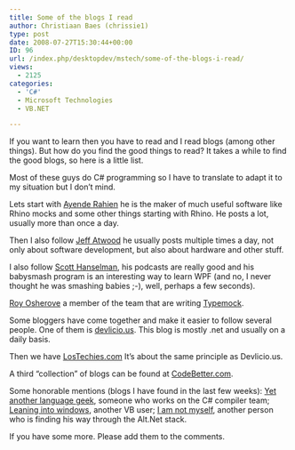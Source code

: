 ```yaml
---
title: Some of the blogs I read
author: Christiaan Baes (chrissie1)
type: post
date: 2008-07-27T15:30:44+00:00
ID: 96
url: /index.php/desktopdev/mstech/some-of-the-blogs-i-read/
views:
  - 2125
categories:
  - 'C#'
  - Microsoft Technologies
  - VB.NET

---
```

If you want to learn then you have to read and I read blogs (among other things). But how do you find the good things to read? It takes a while to find the good blogs, so here is a little list.

Most of these guys do C# programming so I have to translate to adapt it to my situation but I don&#8217;t mind.

Lets start with [Ayende Rahien][1] he is the maker of much useful software like Rhino mocks and some other things starting with Rhino. He posts a lot, usually more than once a day.

Then I also follow [Jeff Atwood][2] he usually posts multiple times a day, not only about software development, but also about hardware and other stuff.

I also follow [Scott Hanselman][3], his podcasts are really good and his babysmash program is an interesting way to learn WPF (and no, I never thought he was smashing babies ;-), well, perhaps a few seconds).

[Roy Osherove][4] a member of the team that are writing [Typemock][5]. 

Some bloggers have come together and make it easier to follow several people. One of them is [devlicio.us][6]. This blog is mostly .net and usually on a daily basis.

Then we have [LosTechies.com][7] It&#8217;s about the same principle as Devlicio.us. 

A third &#8220;collection&#8221; of blogs can be found at [CodeBetter.com][8].

Some honorable mentions (blogs I have found in the last few weeks): [Yet another language geek][9], someone who works on the C# compiler team; [Leaning into windows][10], another VB user; [I am not myself][11], another person who is finding his way through the Alt.Net stack.

If you have some more. Please add them to the comments.

 [1]: http://www.ayende.com/Blog/
 [2]: http://www.codinghorror.com/blog/
 [3]: http://www.hanselman.com/blog/
 [4]: http://weblogs.asp.net/rosherove/default.aspx
 [5]: http://typemock.com/
 [6]: http://devlicio.us/
 [7]: http://www.lostechies.com/blogs/
 [8]: http://codebetter.com/
 [9]: http://blogs.msdn.com/wesdyer/default.aspx
 [10]: http://msmvps.com/blogs/kathleen/default.aspx
 [11]: http://www.iamnotmyself.com/default.aspx